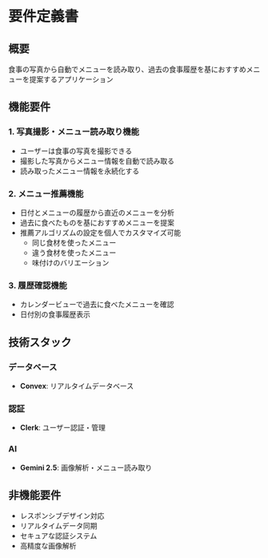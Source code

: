 # 要件定義書

## 概要
食事の写真から自動でメニューを読み取り、過去の食事履歴を基におすすめメニューを提案するアプリケーション

## 機能要件

### 1. 写真撮影・メニュー読み取り機能
- ユーザーは食事の写真を撮影できる
- 撮影した写真からメニュー情報を自動で読み取る
- 読み取ったメニュー情報を永続化する

### 2. メニュー推薦機能
- 日付とメニューの履歴から直近のメニューを分析
- 過去に食べたものを基におすすめメニューを提案
- 推薦アルゴリズムの設定を個人でカスタマイズ可能
  - 同じ食材を使ったメニュー
  - 違う食材を使ったメニュー
  - 味付けのバリエーション

### 3. 履歴確認機能
- カレンダービューで過去に食べたメニューを確認
- 日付別の食事履歴表示

## 技術スタック

### データベース
- **Convex**: リアルタイムデータベース

### 認証
- **Clerk**: ユーザー認証・管理

### AI
- **Gemini 2.5**: 画像解析・メニュー読み取り

## 非機能要件
- レスポンシブデザイン対応
- リアルタイムデータ同期
- セキュアな認証システム
- 高精度な画像解析